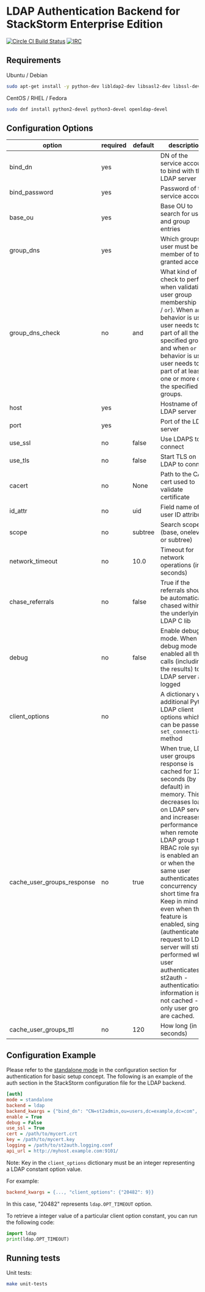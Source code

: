 # LDAP Authentication Backend for StackStorm Enterprise Edition

[![Circle CI Build Status](https://circleci.com/gh/StackStorm/st2-enterprise-auth-backend-ldap.svg?style=shield&circle-token=3bfc47f8b1f7af9c1845ea79df2c18e0f32cc509)](https://circleci.com/gh/StackStorm/st2-enterprise-auth-backend-ldap)
[![IRC](https://img.shields.io/irc/%23stackstorm.png)](http://webchat.freenode.net/?channels=stackstorm)

## Requirements

Ubuntu / Debian

```bash
sudo apt-get install -y python-dev libldap2-dev libsasl2-dev libssl-dev ldap-utils
```

CentOS / RHEL / Fedora

```bash
sudo dnf install python2-devel python3-devel openldap-devel
```

## Configuration Options

| option                     | required | default | description                                                                                                                    |
|----------------------------|----------|---------|--------------------------------------------------------------------------------------------------------------------------------|
| bind_dn                    | yes      |         | DN of the service account to bind with the LDAP server                                                                         |
| bind_password              | yes      |         | Password of the service account                                                                                                |
| base_ou                    | yes      |         | Base OU to search for user and group entries                                                                                   |
| group_dns                  | yes      |         | Which groups user must be member of to be granted access                                                                       |
| group_dns_check            | no       | and     | What kind of check to perform when validating user group membership (``and`` / ``or``). When ``and`` behavior is used, user needs to be part of all the specified groups and when ``or`` behavior is used, user needs to be part of at least one or more of the specified groups.                                                         |
| host                       | yes      |         | Hostname of the LDAP server                                                                                                    |
| port                       | yes      |         | Port of the LDAP server                                                                                                        |
| use_ssl                    | no       | false   | Use LDAPS to connect                                                                                                           |
| use_tls                    | no       | false   | Start TLS on LDAP to connect                                                                                                   |
| cacert                     | no       | None    | Path to the CA cert used to validate certificate                                                                               |
| id_attr                    | no       | uid     | Field name of the user ID attribute                                                                                            |
| scope                      | no       | subtree | Search scope (base, onelevel, or subtree)                                                                                      |
| network_timeout            | no       | 10.0    | Timeout for network operations (in seconds)                                                                                    |
| chase_referrals            | no       | false   | True if the referrals should be automatically chased within the underlying LDAP C lib                                          |
| debug                      | no       | false   | Enable debug mode. When debug mode is enabled all the calls (including the results) to LDAP server are logged                  |
| client_options             | no       |         | A dictionary with additional Python LDAP client options which can be passed to ``set_connection()`` method                     |
| cache_user_groups_response | no       | true    | When true, LDAP user groups response is cached for 120 seconds (by default) in memory. This decreases load on LDAP server and increases performance when remote LDAP group to RBAC role sync is enabled and / or when the same user authenticates concurrency in a short time frame. Keep in mind that even when this feature is enabled, single (authenticate) request to LDAP server will still be performed when user authenticates to st2auth - authentication information is not cached - only user groups are cached.  |
| cache_user_groups_ttl      | no       | 120     | How long (in seconds)                                                                                                          |

## Configuration Example

Please refer to the [standalone mode](http://docs.stackstorm.com/config/authentication.html#setup-standalone-mode) in the configuration section for authentication for basic setup concept. The following is an example of the auth section in the StackStorm configuration file for the LDAP backend.

```ini
[auth]
mode = standalone
backend = ldap
backend_kwargs = {"bind_dn": "CN=st2admin,ou=users,dc=example,dc=com", "bind_password": "foobar123", "base_ou": "dc=example,dc=com", "group_dns": ["CN=st2users,ou=groups,dc=example,dc=com", "CN=st2developers,ou=groups,dc=example,dc=com"], "host": "identity.example.com", "port": 636, "use_ssl": true, "cacert": "/path/to/cacert.pem"}
enable = True
debug = False
use_ssl = True
cert = /path/to/mycert.crt
key = /path/to/mycert.key
logging = /path/to/st2auth.logging.conf
api_url = http://myhost.example.com:9101/
```

Note: Key in the ``client_options`` dictionary must be an integer representing a LDAP constant option value.

For example:

```ini
backend_kwargs = {..., "client_options": {"20482": 9}}
```

In this case, "20482" represents ``ldap.OPT_TIMEOUT`` option.

To retrieve a integer value of a particular client option constant, you can run the following code:

```python
import ldap
print(ldap.OPT_TIMEOUT)
```

## Running tests

Unit tests:

```bash
make unit-tests
```
